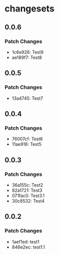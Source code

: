# changesets

## 0.0.6

### Patch Changes

- 1c6e926: Test9
- ae189f7: Test8

## 0.0.5

### Patch Changes

- 13a4745: Test7

## 0.0.4

### Patch Changes

- 76007cf: Test6
- 11ae916: Test5

## 0.0.3

### Patch Changes

- 36a155c: Test2
- 82a1721: Test3
- 071fac0: Test3.1
- 30c8532: Test4

## 0.0.2

### Patch Changes

- 1aef1ed: test1
- 846e2ec: test1.1
